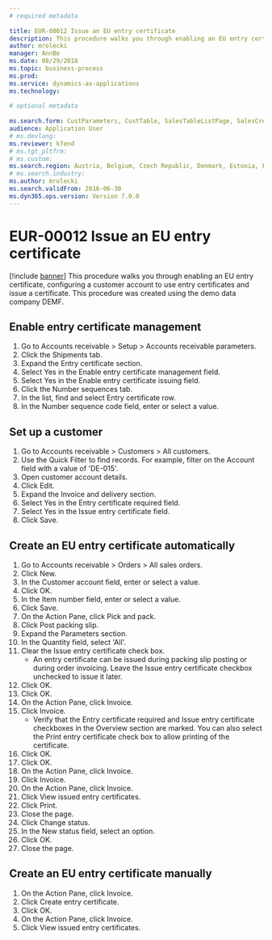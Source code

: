 ```yaml
--- 
# required metadata 
 
title: EUR-00012 Issue an EU entry certificate
description: This procedure walks you through enabling an EU entry certificate, configuring a customer account to use entry certificates and issue a certificate. 
author: mrolecki
manager: AnnBe 
ms.date: 08/29/2018
ms.topic: business-process 
ms.prod:  
ms.service: dynamics-ax-applications 
ms.technology:  
 
# optional metadata 
 
ms.search.form: CustParameters, CustTable, SalesTableListPage, SalesCreateOrder, SalesTable, SalesEditLines,  CustInvoiceJournal, CustEntryCertificateJour_W, SrsReportViewerForm   
audience: Application User 
# ms.devlang:  
ms.reviewer: kfend
# ms.tgt_pltfrm:  
# ms.custom:  
ms.search.region: Austria, Belgium, Czech Republic, Denmark, Estonia, Finland, France, Germany, Hungary, Ireland, Italy, Latvia, Lithuania, Netherlands, Poland, Spain, Sweden, United Kingdom
# ms.search.industry: 
ms.author: mrolecki
ms.search.validFrom: 2016-06-30 
ms.dyn365.ops.version: Version 7.0.0 
---
```

# EUR-00012 Issue an EU entry certificate

[!include [banner](../../includes/banner.md)]
This procedure walks you through enabling an EU entry certificate, configuring a customer account to use entry certificates and issue a certificate. This procedure was created using the demo data company DEMF.


## Enable entry certificate management
1. Go to Accounts receivable > Setup > Accounts receivable parameters.
2. Click the Shipments tab.
3. Expand the Entry certificate section.
4. Select Yes in the Enable entry certificate management field.
5. Select Yes in the Enable entry certificate issuing field.
6. Click the Number sequences tab.
7. In the list, find and select Entry certificate row.
8. In the Number sequence code field, enter or select a value.

## Set up a customer
1. Go to Accounts receivable > Customers > All customers.
2. Use the Quick Filter to find records. For example, filter on the Account field with a value of 'DE-015'.
3. Open customer account details.
4. Click Edit.
5. Expand the Invoice and delivery section.
6. Select Yes in the Entry certificate required field.
7. Select Yes in the Issue entry certificate field.
8. Click Save.

## Create an EU entry certificate automatically
1. Go to Accounts receivable > Orders > All sales orders.
2. Click New.
3. In the Customer account field, enter or select a value.
4. Click OK.
5. In the Item number field, enter or select a value.
6. Click Save.
7. On the Action Pane, click Pick and pack.
8. Click Post packing slip.
9. Expand the Parameters section.
10. In the Quantity field, select 'All'.
11. Clear the Issue entry certificate check box.
    * An entry certificate can be issued during packing slip posting or during order invoicing. Leave the Issue entry certificate checkbox unchecked to issue it later.  
12. Click OK.
13. Click OK.
14. On the Action Pane, click Invoice.
15. Click Invoice.
    * Verify that the Entry certificate required and Issue entry certificate checkboxes in the Overview section are marked.  You can also select the Print entry certificate check box to allow printing of the certificate.  
16. Click OK.
17. Click OK.
18. On the Action Pane, click Invoice.
19. Click Invoice.
20. On the Action Pane, click Invoice.
21. Click View issued entry certificates.
22. Click Print.
23. Close the page.
24. Click Change status.
25. In the New status field, select an option.
26. Click OK.
27. Close the page.

## Create an EU entry certificate manually
1. On the Action Pane, click Invoice.
2. Click Create entry certificate.
3. Click OK.
4. On the Action Pane, click Invoice.
5. Click View issued entry certificates.

